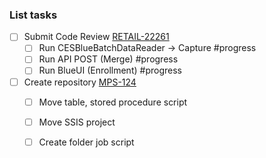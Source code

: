### List tasks 
- [ ] Submit Code Review [RETAIL-22261](CES-WORK/Requirement/RETAIL/RETAIL-22261)
	- [ ] Run CESBlueBatchDataReader -> Capture #progress
	- [ ] Run API POST (Merge) #progress
	- [ ] Run BlueUI (Enrollment) #progress
- [ ] Create repository [MPS-124](CES-WORK/Requirement/MPS/MPS-124)
	- [ ] Move table, stored procedure script
	- [ ] Move SSIS project
	- [ ] Create folder job script

